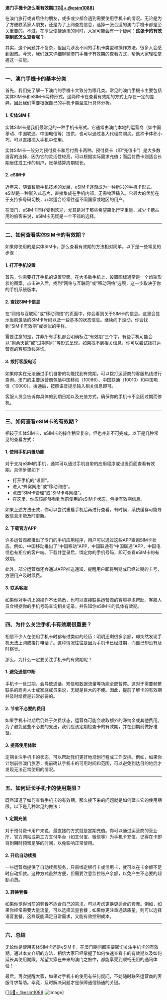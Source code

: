**澳门手機卡怎么看有效期[[TG💪+ @esim1088](https://t.me/s/esim1088)]**

在澳门旅行或者居住的朋友，或多或少都会遇到需要使用手机卡的情况。无论是为了方便联系家人朋友，还是为了上网查找信息，选择一张合适的澳门手機卡都是至关重要的。不过，在享受便捷通讯的同时，大家可能会有一个疑问：**这张卡的有效期到底怎么查看呢？**

其实，这个问题并不复杂，但因为涉及不同的手机卡类型和操作方法，很多人会感到困惑。今天，我们就来详细聊聊澳门手機卡有效期的查看方式，帮助大家轻松掌握这一技能。

---

### **一、澳门手機卡的基本分类**

首先，我们先了解一下澳门的手機卡大致分为哪几类。常见的澳门手機卡主要包括实体SIM卡和eSIM卡两种形式。这两种卡在查看有效期的方式上存在一定的差异，因此我们需要根据自己的手机卡类型进行具体分析。

#### **1. 实体SIM卡**
实体SIM卡是我们最常见的一种手机卡形式。它通常由澳门本地的运营商（如中国移动、中国联通、中国电信等）提供，也可以通过各大代理商购买。这种卡体积小巧，可以直接插入手机中使用。

实体SIM卡一般分为预付费卡和后付费卡两种。预付费卡（即“充值卡”）是大多数游客的选择，因为它的灵活性较高，可以根据实际需求充值；而后付费卡则适合长期居住或工作的用户，账单结算周期较长。

#### **2. eSIM卡**
近年来，随着智能手机技术的发展，eSIM卡逐渐成为一种新兴的手机卡形式。eSIM是一种嵌入式芯片，直接集成在手机内部，无需物理插入。它最大的优势在于支持多号码切换，非常适合经常往返不同国家或地区的用户。

在澳门，eSIM卡同样受到欢迎，尤其是对于那些希望简化行李重量、减少卡槽占用的旅客来说，eSIM卡无疑是一个不错的选择。

---

### **二、如何查看实体SIM卡的有效期？**

如果你使用的是实体SIM卡，那么查看有效期的方法相对简单。以下是一些常见的步骤：

#### **1. 打开手机设置**
首先，你需要打开手机的设置界面。在大多数手机上，设置图标通常是一个齿轮形状的图案。点击进入后，找到“网络与互联网”或“移动网络”选项，这一步取决于你的手机系统版本。

#### **2. 查找SIM卡信息**
在“网络与互联网”或“移动网络”的页面中，你会看到关于SIM卡的信息。这里会显示当前激活的SIM卡号码以及一些基本的状态信息。继续向下滚动，你会找到“SIM卡有效期”或类似的字样。

需要注意的是，并非所有手机都会明确标注“有效期”三个字。有些手机可能会以“剩余天数”或“过期时间”等形式呈现。如果找不到相关信息，你可以尝试拨打运营商的客服热线咨询。

#### **3. 拨打客服电话**
如果你实在无法通过手机自带的功能找到有效期，可以拨打运营商的客服热线进行查询。澳门的主要运营商包括中国移动（10086）、中国联通（10010）和中国电信（10000）。拨通后，按照语音提示输入相关信息即可。

客服人员会告诉你具体的到期日期以及充值方式，确保你的手机卡不会因过期而停机。

---

### **三、如何查看eSIM卡的有效期？**

相较于实体SIM卡，eSIM卡的操作稍显复杂，但也并非不可完成。以下是几种常见的查看方式：

#### **1. 使用手机内置功能**
对于支持eSIM的手机，通常可以通过手机自带的应用程序或设置页面查看有效期。具体步骤如下：
- 打开手机的“设置”。
- 进入“蜂窝网络”或“移动网络”。
- 点击“SIM卡管理”或“SIM卡与网络”。
- 在这里，你应该能够看到当前使用的eSIM卡状态，包括有效期信息。

如果上述方法无效，你可以尝试重启手机后再进行查看。有时候，系统缓存可能导致信息未能及时更新。

#### **2. 下载官方APP**
许多运营商都推出了专门的手机应用程序，用户可以通过这些APP查询SIM卡状态。例如，中国移动推出了“中国移动”APP，中国联通有“中国联通”APP，中国电信也有相应的客户端。下载并登录后，绑定你的手机号码，即可查看eSIM卡的有效期。

此外，部分运营商还会通过APP推送通知，提醒用户即将到期或已经过期的卡号，方便用户及时续费。

#### **3. 联系客服**
如果你对手机上的操作不太熟悉，也可以直接联系运营商的客服寻求帮助。客服人员会根据你的手机号码查询相关记录，并告知你eSIM卡的具体有效期。

---

### **四、为什么关注手机卡有效期很重要？**

相信不少人在使用手机卡时都有过类似的经历：明明还剩很多余额，却突然发现手机无法上网或接打电话了。这种情况往往是因为手机卡已经过期，而自己却没有及时察觉。

那么，为什么一定要关注手机卡的有效期呢？

#### **1. 避免通信中断**
手机卡一旦过期，会导致通话、短信和数据流量等功能全部暂停。这对于需要频繁联系的商务人士或家庭成员来说，无疑是巨大的不便。因此，提前了解卡的有效期并及时续费是非常必要的。

#### **2. 节省不必要的费用**
如果手机卡过期后仍处于欠费状态，运营商可能会收取额外的滞纳金或其他费用。为了避免这些不必要的支出，我们应该定期检查卡的有效期，并在到期前做好准备。

#### **3. 提高使用体验**
定期关注手机卡的状态，可以帮助我们更好地规划行程或工作安排。例如，如果你计划前往澳门旅游，提前确认手机卡的可用时间和范围，可以避免到达目的地后才发现无法正常使用的情况。

---

### **五、如何延长手机卡的使用期限？**

既然知道了如何查看手机卡的有效期，那么接下来的问题就是如何延长它的使用期限。以下是几种常见的做法：

#### **1. 定期充值**
对于预付费卡用户来说，最直接的方式就是定期充值。你可以通过运营商的营业厅、官方网站或第三方支付平台（如支付宝、微信等）为手机卡充值。记得在卡即将到期时预留足够的时间，以免影响正常使用。

#### **2. 开启自动续费**
一些运营商提供了自动续费服务，只需绑定银行卡或信用卡，就可以在卡余额不足时自动扣款。这种方式虽然方便，但需要注意监控账户余额，以免产生不必要的超额消费。

#### **3. 转换套餐**
如果你觉得当前的套餐不适合自己的需求，可以考虑更换更适合的套餐。例如，如果你经常需要大量流量，可以选择流量套餐；如果你更注重通话质量，则可以选择语音套餐。这样既能满足日常需求，又能有效控制成本。

---

### **六、总结**

无论你是使用实体SIM卡还是eSIM卡，在澳门期间都需要密切关注手机卡的有效期。通过本文介绍的方法，相信大家已经掌握了如何快速查看卡的有效期以及如何延长其使用期限。希望大家在未来的澳门之旅中，都能享受到顺畅无阻的通讯体验！

最后，再次提醒大家，如果对手机卡的使用有任何疑问，不妨随时联系运营商的客服寻求帮助。毕竟，及时解决问题才是保障通信畅通的关键。

[[TG💪+ @esim1088](https://t.me/s/esim1088) ![Image](https://i.postimg.cc/4NQfJmqS/Snipaste-2025-05-13-00-14-12.png)]